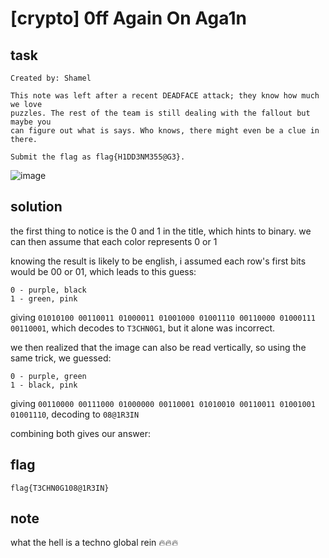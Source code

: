 # [crypto] 0ff Again On Aga1n  
## task  
```  
Created by: Shamel

This note was left after a recent DEADFACE attack; they know how much we love
puzzles. The rest of the team is still dealing with the fallout but maybe you
can figure out what is says. Who knows, there might even be a clue in there.

Submit the flag as flag{H1DD3NM355@G3}.  
```  
![image](https://cdn.discordapp.com/attachments/1162972185988702288/1166313095854047293/image.png?ex=654a08b7&is=653793b7&hm=756f47356b1620e264657516462563959f84e5d04b804a53ee43a0303de03603&)  
## solution  
the first thing to notice is the 0 and 1 in the title, which hints to binary.
we can then assume that each color represents 0 or 1

knowing the result is likely to be english, i assumed each row's first bits
would be 00 or 01, which leads to this guess:  
```  
0 - purple, black  
1 - green, pink  
```  
giving `01010100 00110011 01000011 01001000 01001110 00110000 01000111
00110001`, which decodes to `T3CHN0G1`, but it alone was incorrect.

we then realized that the image can also be read vertically, so using the same
trick, we guessed:  
```  
0 - purple, green  
1 - black, pink  
```  
giving `00110000 00111000 01000000 00110001 01010010 00110011 01001001
01001110`, decoding to `08@1R3IN`

combining both gives our answer:  
## flag  
`flag{T3CHN0G108@1R3IN}`  
## note  
what the hell is a techno global rein :fire::fire::fire: